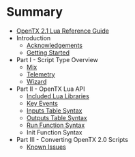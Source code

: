 # Summary

* [OpenTX 2.1 Lua Reference Guide](README.md)
* Introduction
   * [Acknowledgements](acknowledgements.md)
   * [Getting Started](getting_started.md)
* Part I - Script Type Overview
   * [Mix](mix.md)
   * [Telemetry](telemetry.md)
   * [Wizard](wizard.md)
* Part II - OpenTX Lua API
   * [Included Lua Libraries](included_lua_libraries.md)
   * [Key Events](key_events.md)
   * [Inputs Table Syntax](inputs_table_syntax.md)
   * [Outputs Table Syntax](outputs_table_syntax.md)
   * [Run Function Syntax](run_function_syntax.md)
   * Init Function Syntax
* Part III - Converting OpenTX 2.0 Scripts
   * [Known Issues](known_issues.md)

